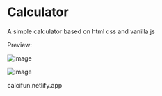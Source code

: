 # Calculator
A simple calculator based on html css and vanilla js

Preview:

![image](https://user-images.githubusercontent.com/68846562/147872376-4f29ee3a-70ee-493a-8ef0-258301ed0ef2.png)


![image](https://user-images.githubusercontent.com/68846562/147872384-33cf6e6c-de67-43e1-ab8b-1d997b2fea10.png)

calcifun.netlify.app
